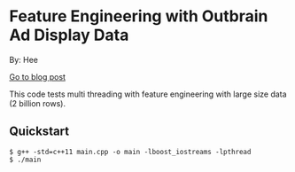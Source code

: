 # Feature Engineering with Outbrain Ad Display Data
By: Hee  

[Go to blog post](https://heekyungyoon.github.io/2017-05-16/thread-safe-multi-processing/)

This code tests multi threading with feature engineering with large size data (2 billion rows).

## Quickstart
```$sh
$ g++ -std=c++11 main.cpp -o main -lboost_iostreams -lpthread
$ ./main
```

